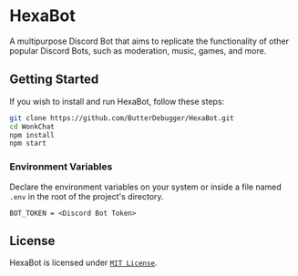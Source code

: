 # HexaBot

A multipurpose Discord Bot that aims to replicate the functionality of other popular Discord Bots, such as moderation, music, games, and more.

## Getting Started

If you wish to install and run HexaBot, follow these steps:
```sh
git clone https://github.com/ButterDebugger/HexaBot.git
cd WonkChat
npm install
npm start
```

### Environment Variables
Declare the environment variables on your system or inside a file named `.env` in the root of the project's directory.
```env
BOT_TOKEN = <Discord Bot Token>
```

## License

HexaBot is licensed under [``MIT License``](LICENSE).
